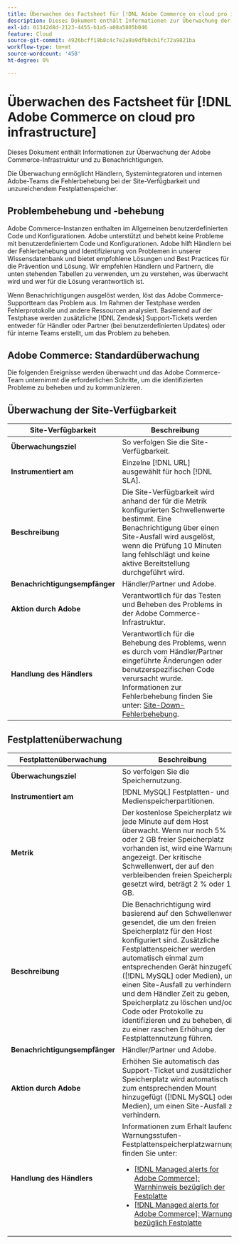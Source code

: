 ```yaml
---
title: Überwachen des Factsheet für [!DNL Adobe Commerce on cloud pro infrastructure]
description: Dieses Dokument enthält Informationen zur Überwachung der Adobe Commerce-Infrastruktur und zu Benachrichtigungen.
exl-id: 01342d8d-2123-4455-b1a5-a08a5805b046
feature: Cloud
source-git-commit: 4926bcff19b8c4c7e2a9a9dfb0cb1fc72a9821ba
workflow-type: tm+mt
source-wordcount: '458'
ht-degree: 0%

---
```



# Überwachen des Factsheet für [!DNL Adobe Commerce on cloud pro infrastructure]

Dieses Dokument enthält Informationen zur Überwachung der Adobe Commerce-Infrastruktur und zu Benachrichtigungen.

Die Überwachung ermöglicht Händlern, Systemintegratoren und internen Adobe-Teams die Fehlerbehebung bei der Site-Verfügbarkeit und unzureichendem Festplattenspeicher.

## Problembehebung und -behebung

Adobe Commerce-Instanzen enthalten im Allgemeinen benutzerdefinierten Code und Konfigurationen. Adobe unterstützt und behebt keine Probleme mit benutzerdefiniertem Code und Konfigurationen. Adobe hilft Händlern bei der Fehlerbehebung und Identifizierung von Problemen in unserer Wissensdatenbank und bietet empfohlene Lösungen und Best Practices für die Prävention und Lösung. Wir empfehlen Händlern und Partnern, die unten stehenden Tabellen zu verwenden, um zu verstehen, was überwacht wird und wer für die Lösung verantwortlich ist.

Wenn Benachrichtigungen ausgelöst werden, löst das Adobe Commerce-Supportteam das Problem aus. Im Rahmen der Testphase werden Fehlerprotokolle und andere Ressourcen analysiert. Basierend auf der Testphase werden zusätzliche [!DNL Zendesk] Support-Tickets werden entweder für Händler oder Partner (bei benutzerdefinierten Updates) oder für interne Teams erstellt, um das Problem zu beheben.

## Adobe Commerce: Standardüberwachung

Die folgenden Ereignisse werden überwacht und das Adobe Commerce-Team unternimmt die erforderlichen Schritte, um die identifizierten Probleme zu beheben und zu kommunizieren.

## Überwachung der Site-Verfügbarkeit

| Site-Verfügbarkeit | Beschreibung |
|------------|------------|
| **Überwachungsziel** | So verfolgen Sie die Site-Verfügbarkeit. |
| **Instrumentiert am** | Einzelne [!DNL URL] ausgewählt für hoch [!DNL SLA]. |
| **Beschreibung** | Die Site-Verfügbarkeit wird anhand der für die Metrik konfigurierten Schwellenwerte bestimmt. Eine Benachrichtigung über einen Site-Ausfall wird ausgelöst, wenn die Prüfung 10 Minuten lang fehlschlägt und keine aktive Bereitstellung durchgeführt wird. |
| **Benachrichtigungsempfänger** | Händler/Partner und Adobe. |
| **Aktion durch Adobe** | Verantwortlich für das Testen und Beheben des Problems in der Adobe Commerce-Infrastruktur. |
| **Handlung des Händlers** | Verantwortlich für die Behebung des Problems, wenn es durch vom Händler/Partner eingeführte Änderungen oder benutzerspezifischen Code verursacht wurde. Informationen zur Fehlerbehebung finden Sie unter: [Site-Down-Fehlerbehebung](https://experienceleague.adobe.com/docs/commerce-knowledge-base/kb/troubleshooting/site-down-or-unresponsive/magento-site-down-troubleshooter.html). |

## Festplattenüberwachung

| Festplattenüberwachung | Beschreibung |
|------------|------------|
| **Überwachungsziel** | So verfolgen Sie die Speichernutzung. |
| **Instrumentiert am** | [!DNL MySQL] Festplatten- und Medienspeicherpartitionen. |
| **Metrik** | Der kostenlose Speicherplatz wird jede Minute auf dem Host überwacht. Wenn nur noch 5% oder 2 GB freier Speicherplatz vorhanden ist, wird eine Warnung angezeigt. Der kritische Schwellenwert, der auf den verbleibenden freien Speicherplatz gesetzt wird, beträgt 2 % oder 1 GB. |
| **Beschreibung** | Die Benachrichtigung wird basierend auf den Schwellenwerten gesendet, die um den freien Speicherplatz für den Host konfiguriert sind. Zusätzliche Festplattenspeicher werden automatisch einmal zum entsprechenden Gerät hinzugefügt ([!DNL MySQL] oder Medien), um einen Site-Ausfall zu verhindern und dem Händler Zeit zu geben, Speicherplatz zu löschen und/oder Code oder Protokolle zu identifizieren und zu beheben, die zu einer raschen Erhöhung der Festplattennutzung führen. |
| **Benachrichtigungsempfänger** | Händler/Partner und Adobe. |
| **Aktion durch Adobe** | Erhöhen Sie automatisch das Support-Ticket und zusätzlicher Speicherplatz wird automatisch zum entsprechenden Mount hinzugefügt ([!DNL MySQL] oder Medien), um einen Site-Ausfall zu verhindern. |
| **Handlung des Händlers** | Informationen zum Erhalt laufender Warnungsstufen-Festplattenspeicherplatzwarnungen finden Sie unter: <ul><li>[[!DNL Managed alerts for Adobe Commerce]: Warnhinweis bezüglich der Festplatte](https://experienceleague.adobe.com/docs/commerce-knowledge-base/kb/support-tools/managed-alerts/managed-alerts-for-magento-commerce-disk-warning-alert.html)</li><li>[[!DNL Managed alerts for Adobe Commerce]: Warnungen bezüglich Festplatte](https://experienceleague.adobe.com/docs/commerce-knowledge-base/kb/support-tools/managed-alerts/managed-alerts-for-magento-commerce-disk-critical-alert.html) </li></ul> |
